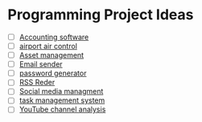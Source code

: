  # Programming Project Ideas    
   
- [ ] [Accounting software ](accounting-software.md)   
- [ ] [airport air control](airport-air-control.md)   
- [ ] [Asset management](asset-management.md)   
- [ ] [Email sender](Email%20sender.md)   
- [ ] [password generator](password-generator.md)   
- [ ] [RSS Reder](rss-reder.md)   
- [ ] [Social media managment](social-media-managment.md)   
- [ ] [task management system](task-management-system.md)   
- [ ] [YouTube channel analysis ](youtube-channel-analysis.md)    

